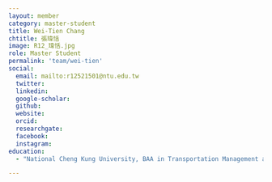 ```yaml
---
layout: member
category: master-student
title: Wei-Tien Chang
chtitle: 張瑋恬
image: R12_瑋恬.jpg
role: Master Student
permalink: 'team/wei-tien'
social:
  email: mailto:r12521501@ntu.edu.tw
  twitter: 
  linkedin: 
  google-scholar: 
  github: 
  website: 
  orcid: 
  researchgate: 
  facebook: 
  instagram: 
education:
  - "National Cheng Kung University, BAA in Transportation Management and Science (2023)"

---
```



